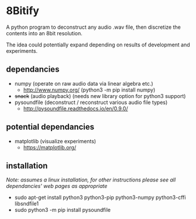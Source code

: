 # 8Bitify
A python program to deconstruct any audio .wav file, then discretize the contents into an 8bit resolution.

The idea could potentially expand depending on results of development and experiments.

## dependancies
- numpy (operate on raw audio data via linear algebra etc.)
  * http://www.numpy.org/ (python3 -m pip install numpy)
- ~~snack~~ (audio playback) (needs new library option for python3 support)
- pysoundfile (deconstruct / reconstruct various audio file types)
  * http://pysoundfile.readthedocs.io/en/0.9.0/

## potential dependancies
- matplotlib (visualize experiments)
  * https://matplotlib.org/

## installation
*Note: assumes a linux installation, for other instructions please see all dependancies' web pages as appropriate*
- sudo apt-get install python3 python3-pip python3-numpy python3-cffi libsndfile1
- sudo python3 -m pip install pysoundfile
